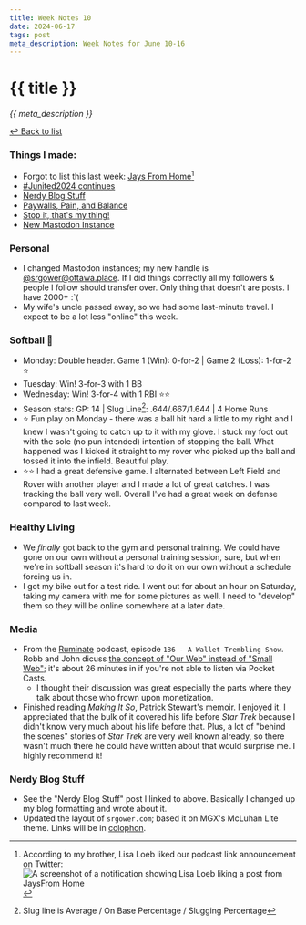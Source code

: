 ```yaml
---
title: Week Notes 10
date: 2024-06-17
tags: post
meta_description: Week Notes for June 10-16
---
```


# {{ title }}

*{{ meta_description }}*

[↩ Back to list](/weeknotes/)

### Things I made:
- Forgot to list this last week: [Jays From Home](https://jays-from-home.pinecast.co/)[^1]
- [#Junited2024 continues](https://lwgrs.bearblog.dev/junited-2024) 
- [Nerdy Blog Stuff](https://lwgrs.bearblog.dev/nerdy-blog-stuff/)
- [Paywalls, Pain, and Balance](https://lwgrs.bearblog.dev/paywalls-pain-and-balance/)
- [Stop it, that's my thing!](https://lwgrs.bearblog.dev/stop-it-thats-my-thing/)
- [New Mastodon Instance](https://lwgrs.bearblog.dev/new-mastodon-instance/)

### Personal
- I changed Mastodon instances; my new handle is [@srgower@ottawa.place](https://ottawa.place/@srgower). If I did things correctly all my followers & people I follow should transfer over. Only thing that doesn't are posts. I have 2000+ :`( 
- My wife's uncle passed away, so we had some last-minute travel. I expect to be a lot less "online" this week.

### Softball &#129358;
- Monday: Double header. Game 1 (Win): 0-for-2 | Game 2 (Loss): 1-for-2 &#11088;
- Tuesday: Win! 3-for-3 with 1 BB 
- Wednesday: Win! 3-for-4 with 1 RBI &#11088;&#11088;
- Season stats: GP: 14 | Slug Line[^2]: .644/.667/1.644 | 4 Home Runs 
- &#11088; Fun play on Monday - there was a ball hit hard a little to my right and I knew I wasn't going to catch up to it with my glove. I stuck my foot out with the sole (no pun intended) intention of stopping the ball. What happened was I kicked it straight to my rover who picked up the ball and tossed it into the infield. Beautiful play.
- &#11088;&#11088; I had a great defensive game. I alternated between Left Field and Rover with another player and I made a lot of great catches. I was tracking the ball very well. Overall I've had a great week on defense compared to last week. 

### Healthy Living
- We *finally* got back to the gym and personal training. We could have gone on our own without a personal training session, sure, but when we're in softball season it's hard to do it on our own without a schedule forcing us in. 
- I got my bike out for a test ride. I went out for about an hour on Saturday, taking my camera with me for some pictures as well. I need to "develop" them so they will be online somewhere at a later date. 

### Media
- From the [Ruminate](https://ruminatepodcast.com) podcast, episode `186 - A Wallet-Trembling Show`. Robb and John dicuss [the concept of "Our Web" instead of "Small Web"](https://pca.st/episode/f9e175f1-599a-4fae-a603-732e09e9a187?t=1582); it's about 26 minutes in if you're not able to listen via Pocket Casts. 
  - I thought their discussion was great especially the parts where they talk about those who frown upon monetization. 
- Finished reading *Making It So*, Patrick Stewart's memoir. I enjoyed it. I appreciated that the bulk of it covered his life before *Star Trek* because I didn't know very much about his life before that. Plus, a lot of "behind the scenes" stories of *Star Trek* are very well known already, so there wasn't much there he could have written about that would surprise me. I highly recommend it!

### Nerdy Blog Stuff 
- See the "Nerdy Blog Stuff" post I linked to above. Basically I changed up my blog formatting and wrote about it. 
- Updated the layout of `srgower.com`; based it on MGX's McLuhan Lite theme. Links will be in [colophon](/colophon/).

[^1]: According to my brother, Lisa Loeb liked our podcast link announcement on Twitter: ![A screenshot of a notification showing Lisa Loeb liking a post from JaysFrom Home](https://i.ibb.co/JRYjmZM/Untitled.jpg)
[^2]: Slug line is Average / On Base Percentage / Slugging Percentage 
